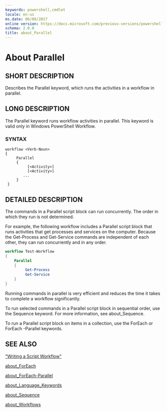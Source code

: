 ```yaml
---
keywords: powershell,cmdlet
locale: en-us
ms.date: 06/09/2017
online version: https://docs.microsoft.com/previous-versions/powershell/module/psworkflow/about/about_parallel?view=powershell-4.0&WT.mc_id=ps-gethelp
schema: 2.0.0
title: about_Parallel
---
```

# About Parallel

## SHORT DESCRIPTION

Describes the Parallel keyword, which runs the activities in a workflow in parallel.

## LONG DESCRIPTION

The Parallel keyword runs workflow activities in parallel. This keyword is valid only in  Windows PowerShell  Workflow.

### SYNTAX

```
workflow <Verb-Noun>
{
     Parallel
     {
          [<Activity>]
          [<Activity>]
        ...
     }
 }
```

## DETAILED DESCRIPTION

The commands in a Parallel script block can run concurrently. The order in which they run is not determined.

For example, the following workflow includes a Parallel script block that runs activities that get processes and services on the computer. Because the Get-Process and Get-Service commands are independent of each other, they can run concurrently and in any order.

```powershell
workflow Test-Workflow
{
    Parallel
    {
         Get-Process
         Get-Service
    }
}
```

Running commands in parallel is very efficient and reduces the time it takes to complete a workflow significantly.

To run selected commands in a Parallel script block in sequential order, use the Sequence keyword. For more information, see about_Sequence.

To run a Parallel script block on items in a collection, use the ForEach or ForEach -Parallel keywords.

## SEE ALSO

["Writing a Script Workflow"](/previous-versions/windows/it-pro/windows-server-2012-R2-and-2012/jj574157(v=ws.11))

[about_ForEach](../../Microsoft.PowerShell.Core/About/about_Foreach.md)

[about_ForEach-Parallel](about_ForEach-Parallel.md)

[about_Language_Keywords](../../Microsoft.PowerShell.Core/About/about_Language_Keywords.md)

[about_Sequence](about_Sequence.md)

[about_Workflows](about_workflows.md)
